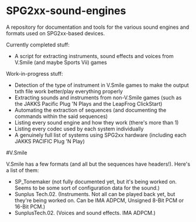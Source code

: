 # SPG2xx-sound-engines
A repository for documentation and tools for the various sound engines and formats used on SPG2xx-based devices.


Currently completed stuff:
- A script for extracting instruments, sound effects and voices from V.Smile (and maybe Sports Vii) games


Work-in-progress stuff:
- Detection of the type of instrument in V.Smile games to make the output txth file work better/play everything properly
- Extracting sounds and instruments from non-V.Smile games (such as the JAKKS Pacific Plug 'N Plays and the LeapFrog ClickStart)
- Automating the extraction of sequences (and documenting the commands within the said sequences)
- Listing every sound engine and how they work (there's more than 1)
- Listing every codec used by each system individually
- A genuinely full list of systems using SPG2xx hardware (including each JAKKS PACIFIC Plug 'N Play)


#V.Smile

V.Smile has a few formats (and all but the sequences have headers!). Here's a list of them:
- SP_Tonemaker (not fully documented yet, but it's being worked on. Seems to be some sort of configuration data for the sound.)
- Sunplus Tech.02. (Instruments. Not all can be played back yet, but they're being worked on. Can be IMA ADPCM, Unsigned 8-Bit PCM or 16-Bit PCM.)
- SunplusTech.02. (Voices and sound effects. IMA ADPCM.)
